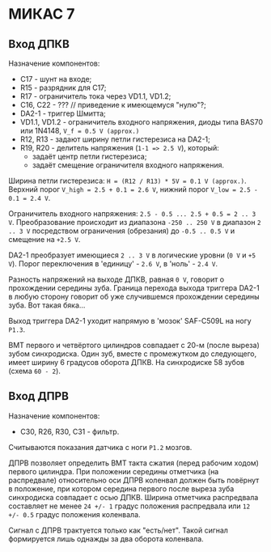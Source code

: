 # МИКАС 7

## Вход ДПКВ

Назначение компонентов:
* C17 - шунт на входе;
* R15 - разрядник для C17;
* R17 - ограничитель тока через VD1.1, VD1.2;
* C16, C22 - ??? // приведение к имеющемуся "нулю"?;
* DA2-1 - триггер Шмитта;
* VD1.1, VD1.2 - ограничитель входного напряжения, диоды типа BAS70 или 1N4148, ```V_f = 0.5 V (approx.)```
* R12, R13 - задают ширину петли гистерезиса на DA2-1;
* R19, R20 - делитель напряжения (```1-1 => 2.5 V```), который:
    - задаёт центр петли гистерезиса;
    - задаёт смещение ограничителя входного напряжения.

Ширина петли гистерезиса: ```H = (R12 / R13) * 5V = 0.1 V (approx.)```.
Верхний порог ```V_high = 2.5 + 0.1 = 2.6 V```, нижний порог ```V_low = 2.5 - 0.1 = 2.4 V```.

Ограничитель входного напряжения: ```2.5 - 0.5 ... 2.5 + 0.5 = 2 .. 3 V```.
Преобразование происходит из диапазона ```-250 .. 250 V``` в диапазон ```2 .. 3 V```
посредством ограничения (обрезания) до ```-0.5 .. 0.5 V``` и смещение на ```+2.5 V```.

DA2-1 преобразует имеющиеся ```2 .. 3 V``` в логические уровни (```0 V``` и ```+5 V```).
Порог переключения в 'единицу' - ```2.6 V```, в 'ноль' - ```2.4 V```.

Разность напряжений на выходе ДПКВ, равная ```0 V```, говорит о прохождении середины зуба.
Граница перехода выхода триггера DA2-1 в любую сторону говорит об уже случившемся прохождении середины зуба.
Вот такая бяка...

Выход триггера DA2-1 уходит напрямую в 'мозок' SAF-C509L на ногу ```P1.3```.

ВМТ первого и четвёртого цилиндров совпадает с 20-м (после выреза) зубом синхродиска.
Один зуб, вместе с промежутком до следующего, имеет ширину 6 градусов оборота ДПКВ.
На синхродиске 58 зубов (схема ```60 - 2```).

## Вход ДПРВ

Назначение компонентов:
* C30, R26, R30, C31 - фильтр.

Считываются показания датчика с ноги ```P1.2``` мозгов.

ДПРВ позволяет определить ВМТ такта сжатия (перед рабочим ходом) первого цилиндра.
При положении середины отметчика (на распредвале) относительно оси ДПРВ коленвал должен быть повёрнут в положение,
при котором середина первого после выреза зуба синхродиска совпадает с осью ДПКВ.
Ширина отметчика распредвала составляет не менее ```24 +/- 1``` градус положения распредвала или ```12 +/- 0.5``` градус положения коленвала.

Сигнал с ДПРВ трактуется только как "есть/нет".
Такой сигнал формируется лишь однажды за два оборота коленвала.

